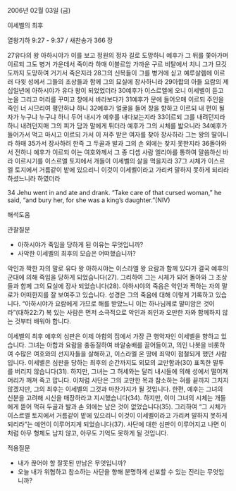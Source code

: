 2006년 02월 03일 (금)

이세벨의 최후



열왕기하 9:27 - 9:37 / 새찬송가 366 장


27유다의 왕 아하시야가 이를 보고 정원의 정자 길로 도망하니 예후가 그 뒤를 쫓아가며 이르되 그도 병거 가운데서 죽이라 하매 이블르암 가까운 구르 비탈에서 치니 그가 므깃도까지 도망하여 거기서 죽은지라 28그의 신복들이 그를 병거에 싣고 예루살렘에 이르러 다윗 성에서 그들의 조상들과 함께 그의 묘실에 장사하니라 29아합의 아들 요람의 제십일년에 아하시야가 유다 왕이 되었었더라 30예후가 이스르엘에 오니 이세벨이 듣고 눈을 그리고 머리를 꾸미고 창에서 바라보다가 31예후가 문에 들어오매 이르되 주인을 죽인 너 시므리여 평안하냐 하니 32예후가 얼굴을 들어 창을 향하고 이르되 내 편이 될 자가 누구냐 누구냐 하니 두어 내시가 예후를 내다보는지라 33이르되 그를 내려던지라 하니 내려던지매 그의 피가 담과 말에게 튀더라 예후가 그의 시체를 밟으니라 34예후가 들어가서 먹고 마시고 이르되 가서 이 저주 받은 여자를 찾아 장사하라 그는 왕의 딸이니라 하매 35가서 장사하려 한즉 그 두골과 발과 그의 손 외에는 찾지 못한지라 36돌아와서 전하니 예후가 이르되 이는 여호와께서 그 종 디셉 사람 엘리야를 통하여 말씀하신 바라 이르시기를 이스르엘 토지에서 개들이 이세벨의 살을 먹을지라 37그 시체가 이스르엘 토지에서 거름같이 밭에 있으리니 이것이 이세벨이라고 가리켜 말하지 못하게 되리라 하셨느니라 하였더라 

34 Jehu went in and ate and drank. “Take care of that cursed woman,” he said, “and bury her, for she was a king’s daughter.”(NIV)

해석도움





관찰질문 
- 아하시야가 죽임을 당하게 된 이유는 무엇입니까? 
- 사악한 이세벨의 최후의 모습은 어떠했습니까? 


악인과 짝한 자의 말로 
유다 왕 아하시야는 이스라엘 왕 요람과 함께 있다가 결국 예후의 군대에 의해 죽임을 당하게 되었습니다(27). 그리하여 그는 시체가 되어 돌아와 그 조상들과 함께 그의 묘실에 장사 되었습니다(28). 아하시야의 죽음은 악인과 짝하는 자의 말로가 어떠한지를 잘 보여주고 있습니다. 성경은 그의 죽음에 대해 이렇게 기록하고 있습니다. “아하시야가 요람에게 가므로 해를 받았느니 이는 하나님께로 말미암은 것이라”(대하22:7) 복 있는 사람은 먼저 소극적으로 악인과 죄인과 오만한 자와 함께하지 않는 것부터 배워야 합니다. 

이세벨의 최후 
예후의 심판은 이제 아합의 집에서 가장 큰 행악자인 이세벨을 향하고 있습니다. 그녀는 아합과 요람을 충동질하여 바알숭배를 끌어들이고, 의인 나봇을 비롯하여 수많은 여호와의 선지자들을 살해하고, 이스라엘 온 땅에 죄악이 점철되게 했던 사람입니다. 이세벨은 심판을 당하는 최후의 순간까지도 외모의 교만함과(30) 표독한 말투를 버리지 않습니다(31). 하지만, 그녀는 그 허세와는 달리 내시들에 의해 성에서 떨어져 머리가 깨져 죽고 맙니다. 이처럼 사단은 그의 교만한 목과 참소하는 혀를 끝까지 그치지 않겠지만, 그의 최후는 이세벨의 그것과 마찬가지가 될 것입니다. 한편, 예후는 그녀의 신분을 고려해 시신을 매장하라고 지시했습니다(34). 하지만, 이미 그녀의 시체는 개들에게 뜯어 먹혀 두골과 발과 손 외에는 남은 것이 없었습니다(35). 그리하여 “그 시체가 이스르엘 토지에서 거름같이 밭에 있으리니 이것이 이세벨이라고 가리켜 말하지 못하게 되리라”는 예언이 이루어지게 되었습니다(37). 사단에 대한 심판이 이루어지고 나면 이처럼 아무 형체도 남지 않고, 아무도 기억도 못하게 될 것입니다. 


적용질문 
- 내가 끊어야 할 잘못된 만남은 무엇입니까? 
- 오늘 내가 위협하고 참소하는 사단을 향해 분명하게 선포할 수 있는 진리는 무엇입니까?